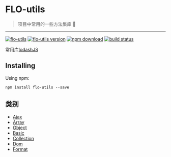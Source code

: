# FLO-utils

> 项目中常用的一些方法集库 🚀

---

[![flo-utils][flo-utils-img]][flo-utils-url]
[![flo-utils version][npm-img]][npm-url]
[![npm download][download-img]][download-url]
[![build status][travis-img]][travis-url]

[flo-utils-url]: https://github.com/FireLeafone/FL-utils
[flo-utils-img]: https://img.shields.io/badge/flo--utils-coding-green.svg
[npm-url]: https://www.npmjs.com/package/flo-utils
[npm-img]: https://img.shields.io/npm/v/flo-utils.svg
[download-url]: https://www.npmjs.com/package/flo-utils
[download-img]: https://img.shields.io/npm/dm/flo-utils.svg
[travis-url]: https://travis-ci.org/FireLeafone/FL-utils
[travis-img]: https://travis-ci.org/FireLeafone/FL-utils.svg?branch=master

常用库[lodashJS](https://www.lodashjs.com/)

## Installing

Using npm:

```npm
npm install flo-utils --save
```

## 类别

- [Ajax](./docs/ajax.md)
- [Array](./docs/array.md)
- [Object](./docs/object.md)
- [Basic](./docs/basic.md)
- [Collection](./docs/collection.md)
- [Dom](./docs/dom.md)
- [Format](./docs/format.md)
